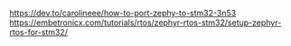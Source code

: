 https://dev.to/carolineee/how-to-port-zephy-to-stm32-3n53
https://embetronicx.com/tutorials/rtos/zephyr-rtos-stm32/setup-zephyr-rtos-for-stm32/
